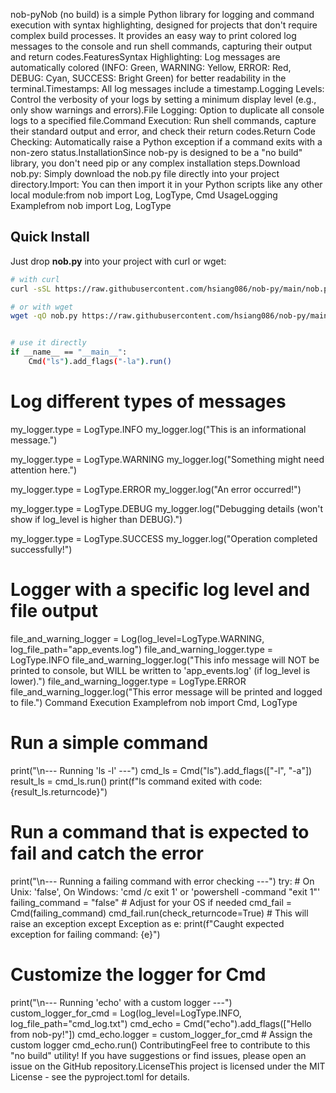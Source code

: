 nob-pyNob (no build) is a simple Python library for logging and command execution with syntax highlighting, designed for projects that don't require complex build processes. It provides an easy way to print colored log messages to the console and run shell commands, capturing their output and return codes.FeaturesSyntax Highlighting: Log messages are automatically colored (INFO: Green, WARNING: Yellow, ERROR: Red, DEBUG: Cyan, SUCCESS: Bright Green) for better readability in the terminal.Timestamps: All log messages include a timestamp.Logging Levels: Control the verbosity of your logs by setting a minimum display level (e.g., only show warnings and errors).File Logging: Option to duplicate all console logs to a specified file.Command Execution: Run shell commands, capture their standard output and error, and check their return codes.Return Code Checking: Automatically raise a Python exception if a command exits with a non-zero status.InstallationSince nob-py is designed to be a "no build" library, you don't need pip or any complex installation steps.Download nob.py: Simply download the nob.py file directly into your project directory.Import: You can then import it in your Python scripts like any other local module:from nob import Log, LogType, Cmd
UsageLogging Examplefrom nob import Log, LogType

## Quick Install

Just drop **nob.py** into your project with curl or wget:

```bash
# with curl
curl -sSL https://raw.githubusercontent.com/hsiang086/nob-py/main/nob.py -o nob.py

# or with wget
wget -qO nob.py https://raw.githubusercontent.com/hsiang086/nob-py/main/nob.py


# use it directly
if __name__ == "__main__":
    Cmd("ls").add_flags("-la").run()
```

# Log different types of messages
my_logger.type = LogType.INFO
my_logger.log("This is an informational message.")

my_logger.type = LogType.WARNING
my_logger.log("Something might need attention here.")

my_logger.type = LogType.ERROR
my_logger.log("An error occurred!")

my_logger.type = LogType.DEBUG
my_logger.log("Debugging details (won't show if log_level is higher than DEBUG).")

my_logger.type = LogType.SUCCESS
my_logger.log("Operation completed successfully!")

# Logger with a specific log level and file output
file_and_warning_logger = Log(log_level=LogType.WARNING, log_file_path="app_events.log")
file_and_warning_logger.type = LogType.INFO
file_and_warning_logger.log("This info message will NOT be printed to console, but WILL be written to 'app_events.log' (if log_level is lower).")
file_and_warning_logger.type = LogType.ERROR
file_and_warning_logger.log("This error message will be printed and logged to file.")
Command Execution Examplefrom nob import Cmd, LogType

# Run a simple command
print("\n--- Running 'ls -l' ---")
cmd_ls = Cmd("ls").add_flags(["-l", "-a"])
result_ls = cmd_ls.run()
print(f"ls command exited with code: {result_ls.returncode}")

# Run a command that is expected to fail and catch the error
print("\n--- Running a failing command with error checking ---")
try:
    # On Unix: 'false', On Windows: 'cmd /c exit 1' or 'powershell -command "exit 1"'
    failing_command = "false" # Adjust for your OS if needed
    cmd_fail = Cmd(failing_command)
    cmd_fail.run(check_returncode=True) # This will raise an exception
except Exception as e:
    print(f"Caught expected exception for failing command: {e}")

# Customize the logger for Cmd
print("\n--- Running 'echo' with a custom logger ---")
custom_logger_for_cmd = Log(log_level=LogType.INFO, log_file_path="cmd_log.txt")
cmd_echo = Cmd("echo").add_flags(["Hello from nob-py!"])
cmd_echo.logger = custom_logger_for_cmd # Assign the custom logger
cmd_echo.run()
ContributingFeel free to contribute to this "no build" utility! If you have suggestions or find issues, please open an issue on the GitHub repository.LicenseThis project is licensed under the MIT License - see the pyproject.toml for details.
